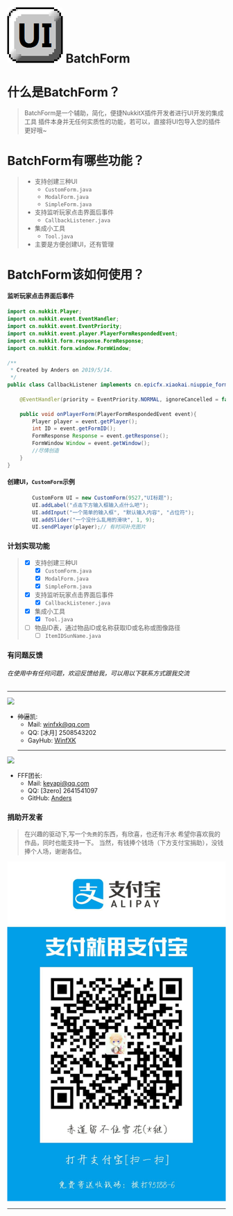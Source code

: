 # ![](https://raw.githubusercontent.com/xkmp/BatchForm/master/UI_iocn.png)    BatchForm

# 什么是BatchForm？
> BatchForm是一个辅助，简化，便捷NukkitX插件开发者进行UI开发的集成工具
> 插件本身并无任何实质性的功能，若可以，直接将UI包导入您的插件更好哦~ 

# BatchForm有哪些功能？
> - 支持创建三种UI
>   - `CustomForm.java`
>   - `ModalForm.java`
>   - `SimpleForm.java`
> - 支持监听玩家点击界面后事件
>   - `CallbackListener.java`
> - 集成小工具
>   - `Tool.java`
> - 主要是方便创建UI，还有管理

# BatchForm该如何使用？
#### 监听玩家点击界面后事件
```java
import cn.nukkit.Player;
import cn.nukkit.event.EventHandler;
import cn.nukkit.event.EventPriority;
import cn.nukkit.event.player.PlayerFormRespondedEvent;
import cn.nukkit.form.response.FormResponse;
import cn.nukkit.form.window.FormWindow;

/**
 * Created by Anders on 2019/5/14.
 */
public class CallbackListener implements cn.epicfx.xiaokai.niuppie_form.CallbackListener{

	@EventHandler(priority = EventPriority.NORMAL, ignoreCancelled = false)

	public void onPlayerForm(PlayerFormRespondedEvent event){
		Player player = event.getPlayer();
		int ID = event.getFormID();
		FormResponse Response = event.getResponse();
		FormWindow Window = event.getWindow();
		//尽情创造
    }
}
```
#### 创建UI，`CustomForm`示例
```java
		CustomForm UI = new CustomForm(9527,"UI标题");
		UI.addLabel("点击下方输入框输入点什么吧");
		UI.addInput("一个简单的输入框", "默认输入内容", "占位符");
		UI.addSlider("一个没什么乱用的滑块", 1, 9);
		UI.sendPlayer(player);// 有时间补充图片
```

### 计划实现功能
> - [x] 支持创建三种UI
>   - [x] `CustomForm.java`
>   - [x] `ModalForm.java`
>   - [x] `SimpleForm.java`
> - [x] 支持监听玩家点击界面后事件
>   - [x] `CallbackListener.java`
> - [x] 集成小工具
>   - [x] `Tool.java`
> - [ ] 物品ID表，通过物品ID或名称获取ID或名称或图像路径
>   - [ ] `ItemIDSunName.java`

### 有问题反馈
###### 在使用中有任何问题，欢迎反馈给我，可以用以下联系方式跟我交流
---
![](http://q2.qlogo.cn/headimg_dl?bs=2508543202&dst_uin=2508543202&dst_uin=2508543202&;dst_uin=2508543202&spec=100&url_enc=0&referer=bu_interface&term_type=PC)
- ~~帅逼~~凯:
  - Mail: winfxk@qq.com
  - QQ: [冰月] 2508543202
  - GayHub: [WinfXK](https://github.com/WinfXK)
  ---
![](http://q2.qlogo.cn/headimg_dl?bs=2641541097&dst_uin=2641541097&dst_uin=2641541097&;dst_uin=2641541097&spec=100&url_enc=0&referer=bu_interface&term_type=PC)
- FFF团长:
  - Mail: keyapi@qq.com
  - QQ: [3zero] 2641541097
  - GitHub: [Anders](https://github.com/Anders233)

### 捐助开发者
> 在兴趣的驱动下,写一个`免费`的东西，有欣喜，也还有汗水
> 希望你喜欢我的作品，同时也能支持一下。
> 当然，有钱捧个钱场（下方支付宝捐助），没钱捧个人场，谢谢各位。

![](https://raw.githubusercontent.com/xkmp/BatchForm/master/Alipay.jpg)

----
